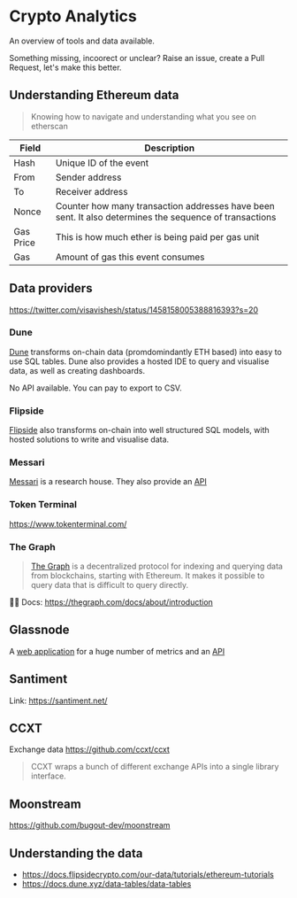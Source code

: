 # Crypto Analytics

An overview of tools and data available.

Something missing, incoorect or unclear? Raise an issue, create a Pull Request, let's make this better.

## Understanding Ethereum data

> Knowing how to navigate and understanding what you see on etherscan


| Field  | Description  |
|---|---|
| Hash | Unique ID of the event  |
| From  | Sender address   |
| To  | Receiver address   |
| Nonce  | Counter how many transaction addresses have been sent. It also determines the sequence of transactions   |
| Gas Price  | This is how much ether is being paid per gas unit   |
| Gas  | Amount of gas this event consumes   |

## Data providers

https://twitter.com/visavishesh/status/1458158005388816393?s=20

### Dune

[Dune](https://dune.xyz/home) transforms on-chain data (promdomindantly ETH based) into easy to use SQL tables. Dune also provides a hosted IDE to query and visualise data, as well as creating dashboards.

No API available. You can pay to export to CSV.

### Flipside

[Flipside](https://www.flipsidecrypto.com/) also transforms on-chain into well structured SQL models, with hosted solutions to write and visualise data.

### Messari

[Messari](https://messari.io/) is a research house. They also provide an [API](https://messari.io/api/docs)

### Token Terminal

https://www.tokenterminal.com/

### The Graph

> [The Graph](https://thegraph.com/en/) is a decentralized protocol for indexing and querying data from blockchains, starting with Ethereum. It makes it possible to query data that is difficult to query directly.

🤷‍♂️ Docs: https://thegraph.com/docs/about/introduction

## Glassnode

A [web application](https://studio.glassnode.com/metrics?a=BTC&m=addresses.ActiveCount) for a huge number of metrics and an [API](https://docs.glassnode.com/api/addresses)

## Santiment

Link: https://santiment.net/

## CCXT

Exchange data https://github.com/ccxt/ccxt

> CCXT wraps a bunch of different exchange APIs into a single library interface. 

## Moonstream

https://github.com/bugout-dev/moonstream


## Understanding the data

- https://docs.flipsidecrypto.com/our-data/tutorials/ethereum-tutorials
- https://docs.dune.xyz/data-tables/data-tables
